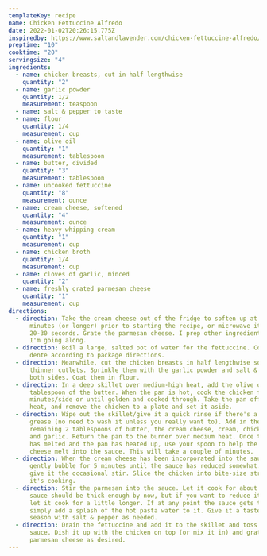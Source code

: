 ```yaml
---
templateKey: recipe
name: Chicken Fettuccine Alfredo
date: 2022-01-02T20:26:15.775Z
inspiredby: https://www.saltandlavender.com/chicken-fettuccine-alfredo/
preptime: "10"
cooktime: "20"
servingsize: "4"
ingredients:
  - name: chicken breasts, cut in half lengthwise
    quantity: "2"
  - name: garlic powder
    quantity: 1/2
    measurement: teaspoon
  - name: salt & pepper to taste
  - name: flour
    quantity: 1/4
    measurement: cup
  - name: olive oil
    quantity: "1"
    measurement: tablespoon
  - name: butter, divided
    quantity: "3"
    measurement: tablespoon
  - name: uncooked fettuccine
    quantity: "8"
    measurement: ounce
  - name: cream cheese, softened
    quantity: "4"
    measurement: ounce
  - name: heavy whipping cream
    quantity: "1"
    measurement: cup
  - name: chicken broth
    quantity: 1/4
    measurement: cup
  - name: cloves of garlic, minced
    quantity: "2"
  - name: freshly grated parmesan cheese
    quantity: "1"
    measurement: cup
directions:
  - direction: Take the cream cheese out of the fridge to soften up at least 30
      minutes (or longer) prior to starting the recipe, or microwave it for
      20-30 seconds. Grate the parmesan cheese. I prep other ingredients while
      I'm going along.
  - direction: Boil a large, salted pot of water for the fettuccine. Cook it al
      dente according to package directions.
  - direction: Meanwhile, cut the chicken breasts in half lengthwise so you have 4
      thinner cutlets. Sprinkle them with the garlic powder and salt & pepper on
      both sides. Coat them in flour.
  - direction: In a deep skillet over medium-high heat, add the olive oil and 1
      tablespoon of the butter. When the pan is hot, cook the chicken for 5
      minutes/side or until golden and cooked through. Take the pan off the
      heat, and remove the chicken to a plate and set it aside.
  - direction: Wipe out the skillet/give it a quick rinse if there's a lot of extra
      grease (no need to wash it unless you really want to). Add in the
      remaining 2 tablespoons of butter, the cream cheese, cream, chicken broth,
      and garlic. Return the pan to the burner over medium heat. Once the butter
      has melted and the pan has heated up, use your spoon to help the cream
      cheese melt into the sauce. This will take a couple of minutes.
  - direction: When the cream cheese has been incorporated into the sauce, let it
      gently bubble for 5 minutes until the sauce has reduced somewhat. You can
      give it the occasional stir. Slice the chicken into bite-size strips while
      it's cooking.
  - direction: Stir the parmesan into the sauce. Let it cook for about a minute. The
      sauce should be thick enough by now, but if you want to reduce it further,
      let it cook for a little longer. If at any point the sauce gets too thick,
      simply add a splash of the hot pasta water to it. Give it a taste and
      season with salt & pepper as needed.
  - direction: Drain the fettuccine and add it to the skillet and toss with the
      sauce. Dish it up with the chicken on top (or mix it in) and grate on more
      parmesan cheese as desired.
---
```

